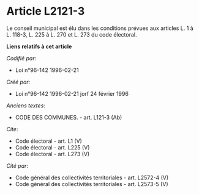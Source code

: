# Article L2121-3

Le conseil municipal est élu dans les conditions prévues aux articles L. 1 à L. 118-3, L. 225 à L. 270 et L. 273 du code
électoral.

**Liens relatifs à cet article**

_Codifié par_:

  - Loi n°96-142 1996-02-21

_Créé par_:

  - Loi n°96-142 1996-02-21 jorf 24 février 1996

_Anciens textes_:

  - CODE DES COMMUNES. - art. L121-3 (Ab)

_Cite_:

  - Code électoral - art. L1 (V)
  - Code électoral - art. L225 (V)
  - Code électoral - art. L273 (V)

_Cité par_:

  - Code général des collectivités territoriales - art. L2572-4 (V)
  - Code général des collectivités territoriales - art. L2573-5 (V)
